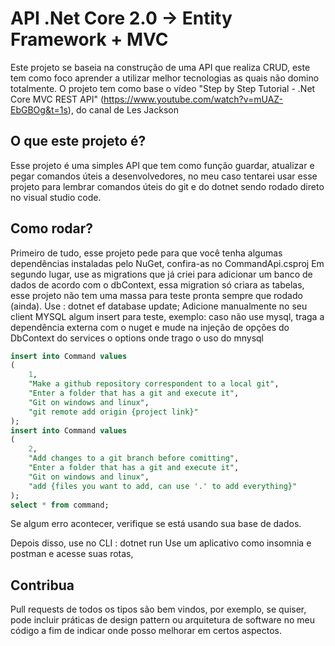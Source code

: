 
# API .Net Core 2.0 -> Entity Framework + MVC

Este projeto se baseia na construção de uma API que realiza CRUD, este tem como foco aprender a utilizar melhor tecnologias as quais não domino totalmente.
O projeto tem como base o vídeo "Step by Step Tutorial - .Net Core MVC REST API" (https://www.youtube.com/watch?v=mUAZ-EbGBOg&t=1s), do canal de Les Jackson
## O que este projeto é?
Esse projeto é uma simples API que tem como função guardar, atualizar e pegar comandos úteis a desenvolvedores, no meu caso tentarei usar esse projeto para lembrar comandos úteis do git e do dotnet sendo rodado direto no visual studio code.
## Como rodar? 

Primeiro de tudo, esse projeto pede para que você tenha algumas dependências instaladas pelo NuGet, confira-as no CommandApi.csproj
Em segundo lugar, use as migrations que já criei para adicionar um banco de dados de acordo com o dbContext, essa migration só criara as tabelas, esse projeto não tem uma massa para teste pronta sempre que rodado (ainda). 
Use : dotnet ef database update;
Adicione manualmente no seu client MYSQL algum insert para teste, exemplo:
caso não use mysql, traga a dependência externa com o nuget e mude na injeção de opções do DbContext do services o options onde trago o uso do mnysql
```sql
insert into Command values 
(
	1,
	"Make a github repository correspondent to a local git",
	"Enter a folder that has a git and execute it",
	"Git on windows and linux",
    "git remote add origin {project link}"
);
insert into Command values 
(
	2,
	"Add changes to a git branch before comitting",
	"Enter a folder that has a git and execute it",
	"Git on windows and linux",
    "add {files you want to add, can use '.' to add everything}"
);
select * from command;
```
Se algum erro acontecer, verifique se está usando sua base de dados.

Depois disso, use no CLI : dotnet run 
Use um aplicativo como insomnia e postman e acesse suas rotas,
## Contribua
Pull requests de todos os tipos são bem vindos, por exemplo, se quiser, pode incluir práticas de design pattern ou arquitetura de software no meu código a fim de indicar onde posso melhorar em certos aspectos.
